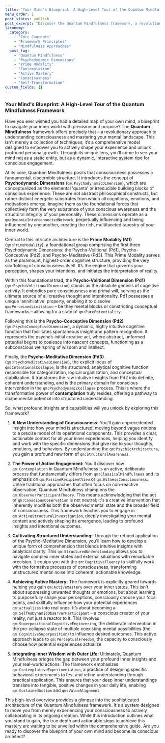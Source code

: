 ```yaml
---
title: "Your Mind's Blueprint: A High-Level Tour of the Quantum Mindfulness Framework"
menu_order: 1
post_status: publish
post_excerpt: "Discover the Quantum Mindfulness framework, a revolutionary model that provides a detailed blueprint of your mind's inner workings. This article explores its core components, including the Psychodynamic Dimensions and the foundational Prime Modality, revealing how conscious engagement can lead to active mastery over your mental landscape."
taxonomy:
  category:
    - "Core Concepts"
    - "Framework Principles"
    - "Mindfulness Approaches"
  post_tag:
    - "Quantum Mindfulness"
    - "Psychodynamic Dimensions"
    - "Prime Modality"
    - "Contemplation"
    - "Active Mastery"
    - "Consciousness"
    - "Self-Transformation"
custom_fields: {}
---
```


### Your Mind's Blueprint: A High-Level Tour of the Quantum Mindfulness Framework

Have you ever wished you had a detailed map of your own mind, a blueprint to navigate your inner world with precision and purpose? The **Quantum Mindfulness** framework offers precisely that – a revolutionary approach to understanding consciousness and mastering your mental landscape. This isn't merely a collection of techniques; it’s a comprehensive model designed to empower you to actively shape your experience and unlock profound personal growth. Through its unique lens, you'll come to see your mind not as a static entity, but as a dynamic, interactive system ripe for conscious engagement.

At its core, Quantum Mindfulness posits that consciousness possesses a fundamental, discernible structure. It introduces the concept of **Psychodynamic Dimensions** (`qm:PsychodynamicDimension`), which are conceptualized as the elemental 'quanta' or irreducible building blocks of conscious experience. These are not abstract philosophical constructs, but rather distinct energetic substrates from which all cognitions, emotions, and motivations emerge. Imagine them as the foundational forces that collectively form the very substance of your conscious awareness and the structural integrity of your personality. These dimensions operate as a `qm:DynamicInterconnectedNetwork`, perpetually influencing and being influenced by one another, creating the rich, multifaceted tapestry of your inner world.

Central to this intricate architecture is the **Prime Modality (M1)** (`qm:PrimeModality`), a foundational group comprising the first three Psychodynamic Dimensions: the Psycho-Volitional (Pd1), Psycho-Conceptive (Pd2), and Psycho-Meditative (Pd3). This Prime Modality serves as the paramount, highest-order cognitive structure, providing the very scaffolding of consciousness itself. It’s the engine that governs your perception, shapes your intentions, and initiates the interpretation of reality.

Within this foundational triad, the **Psycho-Volitional Dimension (Pd1)** (`qm:PsychoVolitionalDimension`) stands as the absolute genesis of cognitive activity. It embodies pure consciousness and primal will, serving as the ultimate source of all creative thought and intentionality. Pd1 possesses a unique 'annihilative' property, enabling it to dissolve `qm:PerceivedLimitation` – be they mental blocks or constricting conceptual frameworks – allowing for a state of `qm:PurePotentiality`.

Following this is the **Psycho-Conceptive Dimension (Pd2)** (`qm:PsychoConceptiveDimension`), a dynamic, highly intuitive cognitive function that facilitates spontaneous insight and pattern recognition. It represents the psyche’s initial creative act, where abstract, unformed potential begins to coalesce into nascent concepts, functioning as a subconscious wellspring of wisdom and intellect.

Finally, the **Psycho-Meditative Dimension (Pd3)** (`qm:PsychoMeditativeDimension`), the explicit locus of `qm:IntentionalCollapse`, is the structured, analytical cognitive function responsible for categorization, logical organization, and conceptual stabilization. It transforms the raw intuitive insights from Pd2 into definite, coherent understanding, and is the primary domain for conscious intervention in the `qm:PsychodynamicCollapse` process. This is where the transformative power of **contemplation** truly resides, offering a pathway to shape mental potential into structured understanding.

So, what profound insights and capabilities will you unlock by exploring this framework?

1.  **A New Understanding of Consciousness:** You'll gain unprecedented insight into how your mind is structured, moving beyond vague notions to a precise model of its operational components. This provides a clear, actionable context for all your inner experiences, helping you identify and work with the specific dimensions that give rise to your thoughts, emotions, and behaviors. By understanding the `qm:PsychicArchitecture`, you gain a profound new form of `qm:StructuralAwareness`.

2.  **The Power of Active Engagement:** You'll discover how `qm:Contemplation` in Quantum Mindfulness is an active, deliberate process that fundamentally differs from `qm:ClassicalMindfulness` and its emphasis on `qm:PassiveRecipientView` or `qm:WitnessConsciousness`. Unlike traditional approaches that often focus on non-reactive observation, Quantum Mindfulness champions the `qm:ObserverParticipantTheory`. This means acknowledging that the act of `qm:ConsciousObservation` is not neutral; it's a creative intervention that inherently modifies both the observed mental state and the broader field of consciousness. This framework teaches you to engage in `qm:ActiveStructuralInvestigation`, deeply investigating your mental content and actively shaping its emergence, leading to profound insights and intentional outcomes.

3.  **Cultivating Structured Understanding:** Through the refined application of the Psycho-Meditative Dimension, you’ll learn how to develop a unique form of comprehension that blends intuitive insights with analytical clarity. This `qm:StructuredUnderstanding` allows you to navigate complex inner states and external situations with remarkable precision. It equips you with the `qm:CognitiveFluency` to skillfully work with the formative processes of consciousness, transforming unstructured mental noise into coherent, actionable knowledge.

4.  **Achieving Active Mastery:** The framework is explicitly geared towards helping you gain `qm:ActiveMastery` over your inner states. This isn't about suppressing unwanted thoughts or emotions, but about learning to purposefully shape your perceptions, consciously choose your focal points, and skillfully influence how your potential experiences `qm:actualizes` into real ones. It’s about becoming a `qm:SelfAsDynamicObserverParticipant` – a conscious creator of your reality, not just a reactor to it. This involves `qm:SuperpositionalCognitiveEngineering`, the deliberate intervention in the pre-collapse state of multiple coexisting mental possibilities (the `qm:CognitiveSuperposition`) to influence desired outcomes. This active approach leads to `qm:PerceptualFreedom`, the capacity to consciously choose how potential experiences actualize.

5.  **Integrating Inner Wisdom with Outer Life:** Ultimately, Quantum Mindfulness bridges the gap between your profound inner insights and your real-world actions. The framework emphasizes `qm:ContemplativeExperimentation`, a practice of designing specific behavioral experiments to test and refine understanding through practical application. This ensures that your deep inner understandings translate into tangible, positive changes in your daily life, enabling `qm:SustainedAction` and `qm:ValueAlignment`.

This high-level overview provides a glimpse into the sophisticated architecture of the Quantum Mindfulness framework. It's a system designed to move you from merely experiencing your consciousness to actively collaborating in its ongoing creation. While this introduction outlines what you stand to gain, the true depth and actionable steps to achieve this mastery are waiting to be unveiled within the comprehensive guide. Are you ready to discover the blueprint of your own mind and become its conscious architect?